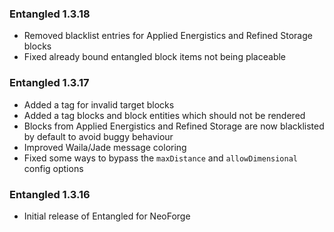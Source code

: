 ### Entangled 1.3.18
- Removed blacklist entries for Applied Energistics and Refined Storage blocks
- Fixed already bound entangled block items not being placeable

### Entangled 1.3.17
- Added a tag for invalid target blocks
- Added a tag blocks and block entities which should not be rendered
- Blocks from Applied Energistics and Refined Storage are now blacklisted by default to avoid buggy behaviour
- Improved Waila/Jade message coloring
- Fixed some ways to bypass the `maxDistance` and `allowDimensional` config options

### Entangled 1.3.16
- Initial release of Entangled for NeoForge
